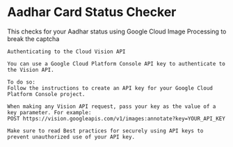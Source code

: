 # Aadhar Card Status Checker

This checks for your Aadhar status using Google Cloud Image Processing to break the captcha

```
Authenticating to the Cloud Vision API

You can use a Google Cloud Platform Console API key to authenticate to the Vision API.

To do so:
Follow the instructions to create an API key for your Google Cloud Platform Console project.

When making any Vision API request, pass your key as the value of a key parameter. For example:
POST https://vision.googleapis.com/v1/images:annotate?key=YOUR_API_KEY

Make sure to read Best practices for securely using API keys to prevent unauthorized use of your API key.
```
